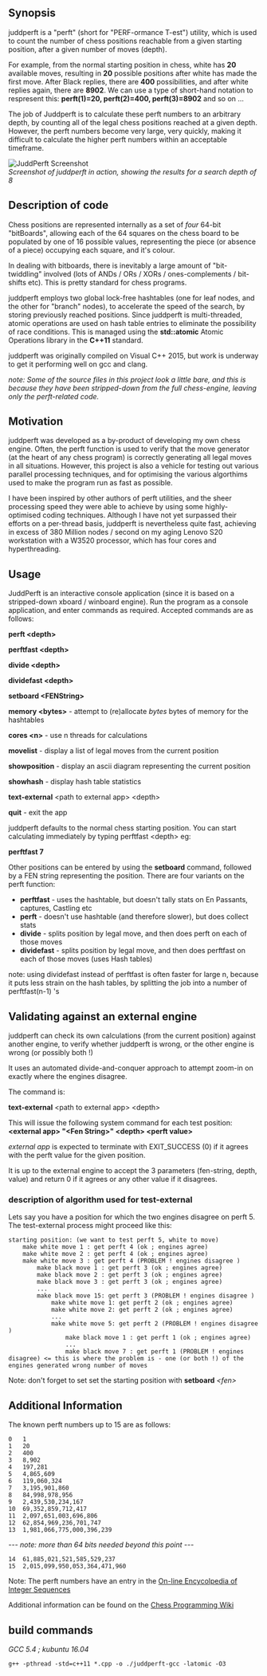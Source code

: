 ## Synopsis
juddperft is a "perft" (short for "PERF-ormance T-est") utility, which is used to count the number of chess positions reachable from a given starting position, after a given number of moves (depth). 

For example, from the normal starting position in chess, white has **20** available moves, resulting in **20** possible positions after white has made the first move. After Black replies, there are **400** possibilities, and after white replies again, there are **8902**. We can use a type of short-hand notation to respresent this: **perft(1)=20, perft(2)=400, perft(3)=8902** and so on ... 

The job of Juddperft is to calculate these perft numbers to an arbitrary depth, by counting all of the legal chess positions reached at a given depth. However, the perft numbers become very large, very quickly, making it difficult to calculate the higher perft numbers within an acceptable timeframe.

![JuddPerft Screenshot](https://github.com/jniemann66/juddperft/blob/master/screenshot.jpg)  
*Screenshot of juddperft in action, showing the results for a search depth of 8*

## Description of code
Chess positions are represented internally as a set of *four* 64-bit "bitBoards", allowing each of the 64 squares on the chess board to be populated by one of 16 possible values, representing the piece (or absence of a piece) occupying each square, and it's colour. 

In dealing with bitboards, there is inevitably a large amount of "bit-twiddling" involved (lots of ANDs / ORs / XORs / ones-complements / bit-shifts etc). This is pretty standard for chess programs.  


juddperft employs two global lock-free hashtables (one for leaf nodes, and the other for "branch" nodes), to accelerate the speed of the search, by storing previously reached positions. Since juddperft is multi-threaded, atomic operations are used on hash table entries to eliminate the possibility of race conditions. This is managed using the **std::atomic** Atomic Operations library in the **C++11** standard.

juddperft was originally compiled on Visual C++ 2015, but work is underway to get it performing well on gcc and clang.

*note: Some of the source files in this project look a little bare, and this is because they have been stripped-down from the full chess-engine, leaving only the perft-related code.*

## Motivation
juddperft was developed as a by-product of developing my own chess engine. Often, the perft function is used to verify that the move generator (at the heart of any chess program) is correctly generating all legal moves in all situations. However, this project is also a vehicle for testing out various parallel processing techniques, and for optimising the various algorthims used to make the program run as fast as possible.

I have been inspired by other authors of perft utilities, and the sheer processing speed they were able to achieve by using some highly-optimised coding techniques. Although I have not yet surpassed their efforts on a per-thread basis, juddperft is nevertheless quite fast, achieving in excess of 380 Million nodes / second on my aging Lenovo S20 workstation with a W3520 processor, which has four cores and hyperthreading.

## Usage

JuddPerft is an interactive console application (since it is based on a stripped-down xboard / winboard engine).
Run the program as a console application, and enter commands as required. 
Accepted commands are as follows:

**perft &lt;depth&gt;**

**perftfast &lt;depth&gt;**

**divide &lt;depth&gt;**

**dividefast &lt;depth&gt;**

**setboard &lt;FENString&gt;**

**memory &lt;bytes&gt;** - attempt to (re)allocate *bytes* bytes of memory for the hashtables

**cores &lt;n&gt;** - use n threads for calculations

**movelist** - display a list of legal moves from the current position

**showposition** - display an ascii diagram representing the current position

**showhash** - display hash table statistics

**text-external** &lt;path to external app&gt; &lt;depth&gt;

**quit** - exit the app

juddperft defaults to the normal chess starting position.
You can start calculating immediately by typing perftfast &lt;depth&gt; eg:

**perftfast 7**

Other positions can be entered by using the **setboard** command, followed by a FEN string representing the position.
There are four variants on the perft function:

* **perftfast** - uses the hashtable, but doesn't tally stats on En Passants, captures, Castling etc
* **perft** - doesn't use hashtable (and therefore slower), but does collect stats
* **divide** - splits position by legal move, and then does perft on each of those moves
* **dividefast** - splits position by legal move, and then does perftfast on each of those moves (uses Hash tables)

note: using dividefast instead of perftfast is often faster for large n, because it puts less strain on the hash tables, by splitting the job into a number of perftfast(n-1) 's

## Validating against an external engine

juddperft can check its own calculations (from the current position) against another engine, to verify whether juddperft is wrong, or the other engine is wrong (or possibly both !)

It uses an automated divide-and-conquer approach to attempt zoom-in on exactly where the engines disagree.

The command is:

**text-external** &lt;path to external app&gt; &lt;depth&gt;

This will issue the following system command for each test position:
**&lt;external app&gt; "&lt;Fen String&gt;" &lt;depth&gt; &lt;perft value&gt;**

*external app* is expected to terminate with EXIT_SUCCESS (0) if it agrees with
the perft value for the given position.

It is up to the external engine to accept the 3 parameters (fen-string, depth, value) and return 0 if it agrees or any other value if it disagrees.

### description of algorithm used for test-external

Lets say you have a position for which the two engines disagree on perft 5.
The test-external process might proceed like this:

~~~
starting position: (we want to test perft 5, white to move)
    make white move 1 : get perft 4 (ok ; engines agree)
    make white move 2 : get perft 4 (ok ; engines agree)
    make white move 3 : get perft 4 (PROBLEM ! engines disagree )
        make black move 1 : get perft 3 (ok ; engines agree)
        make black move 2 : get perft 3 (ok ; engines agree)
        make black move 3 : get perft 3 (ok ; engines agree)
        ...
        make black move 15: get perft 3 (PROBLEM ! engines disagree )
            make white move 1: get perft 2 (ok ; engines agree)
            make white move 2: get perft 2 (ok ; engines agree)
            ...
            make white move 5: get perft 2 (PROBLEM ! engines disagree )
                make black move 1 : get perft 1 (ok ; engines agree)
                ...
                make black move 7 : get perft 1 (PROBLEM ! engines disagree) <= this is where the problem is - one (or both !) of the engines generated wrong number of moves

~~~

Note: don't forget to set set the starting position with **setboard** *&lt;fen&gt;*

## Additional Information

The known perft numbers up to 15 are as follows:

	0	1
	1	20
	2	400
	3	8,902
	4	197,281
	5	4,865,609
	6	119,060,324
	7	3,195,901,860
	8	84,998,978,956
	9	2,439,530,234,167
	10	69,352,859,712,417
	11	2,097,651,003,696,806
	12	62,854,969,236,701,747
	13	1,981,066,775,000,396,239

*--- note: more than 64 bits needed beyond this point ---*

	14	61,885,021,521,585,529,237
	15	2,015,099,950,053,364,471,960

Note: The perft numbers have an entry in the [On-line Encycolpedia of Integer Sequences](https://oeis.org/A048987)

Additional information can be found on the [Chess Programming Wiki](https://chessprogramming.wikispaces.com/Perft "Chess Programming Wiki")

## build commands

*GCC 5.4 ; kubuntu 16.04*

~~~
g++ -pthread -std=c++11 *.cpp -o ./juddperft-gcc -latomic -O3
~~~
